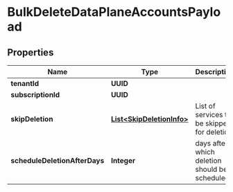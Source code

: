 

# BulkDeleteDataPlaneAccountsPayload


## Properties

Name | Type | Description | Notes
------------ | ------------- | ------------- | -------------
**tenantId** | **UUID** |  | 
**subscriptionId** | **UUID** |  |  [optional]
**skipDeletion** | [**List&lt;SkipDeletionInfo&gt;**](SkipDeletionInfo.md) | List of services to be skipped for deletion |  [optional]
**scheduleDeletionAfterDays** | **Integer** | days after which deletion should be scheduled |  [optional]



